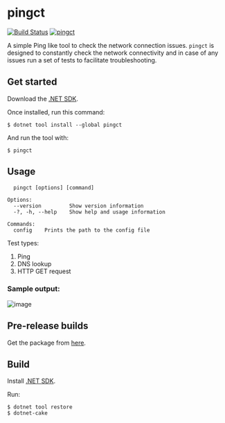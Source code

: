 # pingct

[![Build Status](https://dev.azure.com/ctyar/pingct/_apis/build/status/ctyar.pingct?branchName=main)](https://dev.azure.com/ctyar/pingct/_build/latest?definitionId=5&branchName=main)
[![pingct](https://img.shields.io/nuget/v/pingct.svg)](https://www.nuget.org/packages/pingct/)

A simple Ping like tool to check the network connection issues. `pingct` is designed to constantly check the network connectivity and in case of any issues run a set of tests to facilitate troubleshooting.

## Get started

Download the [.NET SDK](https://get.dot.net/).

Once installed, run this command:

```
$ dotnet tool install --global pingct
```

And run the tool with:
```
$ pingct
```

## Usage

```
  pingct [options] [command]

Options:
  --version         Show version information
  -?, -h, --help    Show help and usage information

Commands:
  config    Prints the path to the config file
```

Test types:
1. Ping
1. DNS lookup
1. HTTP GET request


### Sample output:
![image](https://user-images.githubusercontent.com/1432648/114851430-133a4180-9df7-11eb-9954-55db3fe9d93f.png)

## Pre-release builds
Get the package from [here](https://github.com/ctyar/pingct/packages/48026).

## Build
Install [.NET SDK](https://get.dot.net/).

Run:
```
$ dotnet tool restore
$ dotnet-cake
```
